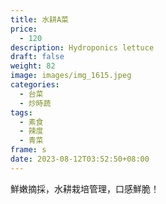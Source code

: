 ```yaml
---
title: 水耕A菜
price:
  - 120
description: Hydroponics lettuce
draft: false
weight: 82
image: images/img_1615.jpeg
categories:
  - 台菜
  - 炒時蔬
tags:
  - 素食
  - 辣度
  - 青菜
frame: s
date: 2023-08-12T03:52:50+08:00
---
```

鮮嫩摘採，水耕栽培管理，口感鮮脆！
